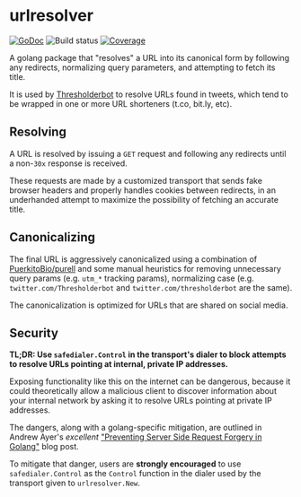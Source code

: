 # urlresolver

[![GoDoc](https://godoc.org/github.com/mccutchen/go-httpbin?status.svg)](https://pkg.go.dev/github.com/mccutchen/urlresolver)
![Build status](https://github.com/mccutchen/urlresolver/actions/workflows/test.yaml/badge.svg)
[![Coverage](https://codecov.io/gh/mccutchen/go-httpbin/branch/master/graph/badge.svg)](https://codecov.io/gh/mccutchen/urlresolver)


A golang package that "resolves" a URL into its canonical form by following any
redirects, normalizing query parameters, and attempting to fetch its title.

It is used by [Thresholderbot][] to resolve URLs found in tweets, which tend to
be wrapped in one or more URL shorteners (t.co, bit.ly, etc).

## Resolving

A URL is resolved by issuing a `GET` request and following any redirects until
a non-`30x` response is received.

These requests are made by a customized transport that sends fake browser
headers and properly handles cookies between redirects, in an underhanded
attempt to maximize the possibility of fetching an accurate title.

## Canonicalizing

The final URL is aggressively canonicalized using a combination of
[PuerkitoBio/purell][purell] and some manual heuristics for removing
unnecessary query params (e.g. `utm_*` tracking params), normalizing case (e.g.
`twitter.com/Thresholderbot` and `twitter.com/thresholderbot` are the same).

The canonicalization is optimized for URLs that are shared on social media.

## Security

**TL;DR: Use `safedialer.Control` in the transport's dialer to block attempts
to resolve URLs pointing at internal, private IP addresses.**

Exposing functionality like this on the internet can be dangerous, because it
could theoretically allow a malicious client to discover information about your
internal network by asking it to resolve URLs pointing at private IP addresses.

The dangers, along with a golang-specific mitigation, are outlined in Andrew
Ayer's _excellent_ ["Preventing Server Side Request Forgery in Golang"][blog]
blog post.

To mitigate that danger, users are **strongly encouraged** to use
`safedialer.Control` as the `Control` function in the dialer used by the
transport given to `urlresolver.New`.

[Thresholderbot]: https://thresholderbot.com/
[purell]: https://github.com/PuerkitoBio/purell
[blog]: https://www.agwa.name/blog/post/preventing_server_side_request_forgery_in_golangs
